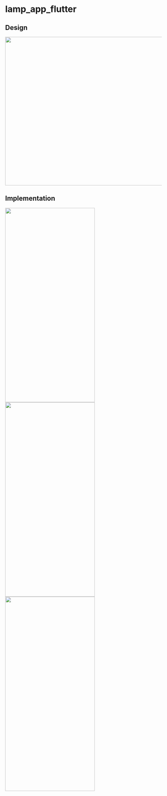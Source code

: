# lamp_app_flutter

## Design
<div class="flex">
  <img src="https://github.com/user-attachments/assets/1bbe3c12-ba0b-47c9-b3c2-1d0c03e37b3c" width="635" height="477">
</div>


## Implementation
<div class="flex">
  <img src="https://github.com/user-attachments/assets/a8d8eba8-c064-4091-a265-463fd94f0bdc" width="288" height="624">
  <img src="https://github.com/user-attachments/assets/37b1f1ce-09c2-4829-a255-2e9c3e31831d" width="288" height="624">
  <img src="https://github.com/user-attachments/assets/8f361cd0-bac0-482b-a60f-c243e9969b70" width="288" height="624">
</div>
